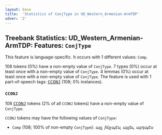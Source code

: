 ```yaml
---
layout: base
title:  'Statistics of ConjType in UD_Western_Armenian-ArmTDP'
udver: '2'
---
```


## Treebank Statistics: UD_Western_Armenian-ArmTDP: Features: `ConjType`

This feature is language-specific.
It occurs with 1 different values: `Comp`.

108 tokens (0%) have a non-empty value of `ConjType`.
7 types (0%) occur at least once with a non-empty value of `ConjType`.
4 lemmas (0%) occur at least once with a non-empty value of `ConjType`.
The feature is used with 1 part-of-speech tags: <tt><a href="hyw_armtdp-pos-CCONJ.html">CCONJ</a></tt> (108; 0% instances).

### `CCONJ`

108 <tt><a href="hyw_armtdp-pos-CCONJ.html">CCONJ</a></tt> tokens (2% of all `CCONJ` tokens) have a non-empty value of `ConjType`.

`CCONJ` tokens may have the following values of `ConjType`:

* `Comp` (108; 100% of non-empty `ConjType`): <em>այլ, ինչպէս, այլեւ, այդպէս</em>

